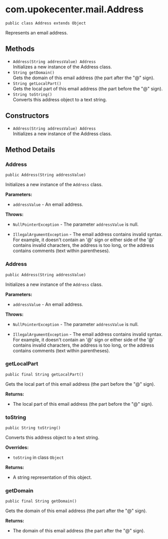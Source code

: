 # com.upokecenter.mail.Address

    public class Address extends Object

Represents an email address.

## Methods

* `Address(String addressValue) Address`<br>
 Initializes a new instance of the Address
 class.
* `String getDomain()`<br>
 Gets the domain of this email address (the part after the "@" sign).
* `String getLocalPart()`<br>
 Gets the local part of this email address (the part before the "@" sign).
* `String toString()`<br>
 Converts this address object to a text string.

## Constructors

* `Address(String addressValue) Address`<br>
 Initializes a new instance of the Address
 class.

## Method Details

### Address
    public Address(String addressValue)
Initializes a new instance of the <code>Address</code>
 class.

**Parameters:**

* <code>addressValue</code> - An email address.

**Throws:**

* <code>NullPointerException</code> - The parameter <code>addressValue</code> is
 null.

* <code>IllegalArgumentException</code> - The email address contains invalid syntax.
 For example, it doesn't contain an '@' sign or either side of the '@'
 contains invalid characters, the address is too long, or the address
 contains comments (text within parentheses).

### Address
    public Address(String addressValue)
Initializes a new instance of the <code>Address</code>
 class.

**Parameters:**

* <code>addressValue</code> - An email address.

**Throws:**

* <code>NullPointerException</code> - The parameter <code>addressValue</code> is
 null.

* <code>IllegalArgumentException</code> - The email address contains invalid syntax.
 For example, it doesn't contain an '@' sign or either side of the '@'
 contains invalid characters, the address is too long, or the address
 contains comments (text within parentheses).

### getLocalPart
    public final String getLocalPart()
Gets the local part of this email address (the part before the "@" sign).

**Returns:**

* The local part of this email address (the part before the "@" sign).

### toString
    public String toString()
Converts this address object to a text string.

**Overrides:**

* <code>toString</code>&nbsp;in class&nbsp;<code>Object</code>

**Returns:**

* A string representation of this object.

### getDomain
    public final String getDomain()
Gets the domain of this email address (the part after the "@" sign).

**Returns:**

* The domain of this email address (the part after the "@" sign).
